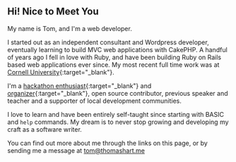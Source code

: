 ## Hi! Nice to Meet You

My name is Tom, and I'm a web developer.

I started out as an independent consultant and Wordpress developer, eventually learning to build MVC web applications with CakePHP. A handful of years ago I fell in love with Ruby, and have been building Ruby on Rails based web applications ever since. My most recent full time work was at [Cornell University](https://cornell.edu/){:target="_blank"}.

I'm a [hackathon enthusiast](https://medium.com/@hackupstate/the-people-behind-the-code-an-interview-with-tom-hart-aed7c2931352){:target="_blank"} and [organizer](https://hackfrost.devpost.com/){:target="_blank"}, open source contributor, previous speaker and teacher and a supporter of local development communities.

I love to learn and have been entirely self-taught since starting with BASIC and `help` commands. My dream is to never stop growing and developing my craft as a software writer.

You can find out more about me through the links on this page, or by sending me a message at [tom@thomashart.me](mailto:tom@thomashart.me)
